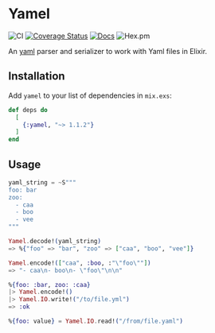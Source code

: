 # Yamel

![CI](https://github.com/GPrimola/yamel/workflows/Yamel%20Master%20CI/badge.svg)
[![Coverage Status](https://coveralls.io/repos/github/GPrimola/yamel/badge.svg?branch=master)](https://coveralls.io/github/GPrimola/yamel?branch=master)
[![Docs](https://img.shields.io/badge/api-docs-blueviolet.svg?style=flat)](https://hexdocs.pm/yamel)
![Hex.pm](https://img.shields.io/hexpm/v/yamel)
<!-- ![Hex.pm](https://img.shields.io/hexpm/dt/yamel) -->

An [yaml](https://en.wikipedia.org/wiki/YAML) parser and serializer to work with Yaml files in Elixir.

## Installation

Add `yamel` to your list of dependencies in `mix.exs`:

```elixir
def deps do
  [
    {:yamel, "~> 1.1.2"}
  ]
end
```


## Usage

```elixir
yaml_string = ~S"""
foo: bar
zoo:
  - caa
  - boo
  - vee
"""

Yamel.decode!(yaml_string)
=> %{"foo" => "bar", "zoo" => ["caa", "boo", "vee"]}

Yamel.encode!(["caa", :boo, :"\"foo\""])
=> "- caa\n- boo\n- \"foo\"\n\n"

%{foo: :bar, zoo: :caa}
|> Yamel.encode!()
|> Yamel.IO.write!("/to/file.yml")
=> :ok

%{foo: value} = Yamel.IO.read!("/from/file.yaml")
```

